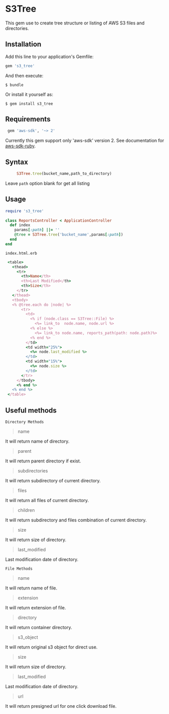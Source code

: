 # S3Tree

This gem use to create tree structure or listing of AWS S3 files and directories. 

## Installation

Add this line to your application's Gemfile:

```ruby
gem 's3_tree'
```

And then execute:

    $ bundle

Or install it yourself as:

    $ gem install s3_tree
## Requirements
```ruby
 gem 'aws-sdk', '~> 2'
 ```
 
 Currently this gem support only 'aws-sdk' version 2. See documentation for [aws-sdk-ruby](https://github.com/aws/aws-sdk-ruby).
## Syntax
```ruby
     S3Tree.tree(bucket_name,path_to_directory)
 ```
 Leave `path` option blank for get all listing 
 
## Usage
```ruby
require 's3_tree'
  
class ReportsController < ApplicationController
  def index
    params[:path] ||= ''
    @tree = S3Tree.tree('bucket_name',params[:path])
  end
end
```

 `index.html.erb`
 
 ```ruby
  <table>
    <thead>
      <tr>
        <th>Name</th>
        <th>Last Modified</th>
        <th>Size</th>
      </tr>
    </thead>
    <tbody>
    <% @tree.each do |node| %>
        <tr>
          <td>
            <% if (node.class == S3Tree::File) %>
              <%= link_to  node.name, node.url %>
            <% else %>
              <%= link_to node.name, reports_path(path: node.path)%>
            <% end %>
          </td>
          <td width="25%">
            <%= node.last_modified %>
          </td>
          <td width="15%">
            <%= node.size %>
          </td>
        </tr>
      </tbody>
      <% end %>
    <% end %>
  </table>

 ```
## Useful methods

`Directory Methods`
> name

 It will return name of directory.
  
> parent
   
 It will return parent directory if exist.

> subdirectories
   
 It will return subdirectory of current directory.
    
> files
 
 It will return all files of current directory.
    
> children   
    
 It will return subdirectory and files combination of current directory.
   
> size
   
 It will return size of directory.
   
> last_modified
   
 Last modification date of directory.  
 
`File Methods` 

> name

 It will return name of file.
  
> extension
   
 It will return extension of file.

> directory
   
 It will return container directory.
    
> s3_object
 
 It will return original s3 object for direct use.
      
> size
   
 It will return size of directory.
   
> last_modified
   
 Last modification date of directory.
 
> url
 
 It will return presigned url for one click download file.